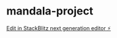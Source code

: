 # mandala-project

[Edit in StackBlitz next generation editor ⚡️](https://stackblitz.com/~/github.com/KemalArasTosunlar/mandala-project)